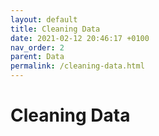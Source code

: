 ```yaml
---
layout: default
title: Cleaning Data
date: 2021-02-12 20:46:17 +0100
nav_order: 2
parent: Data
permalink: /cleaning-data.html
---
```


# Cleaning Data



